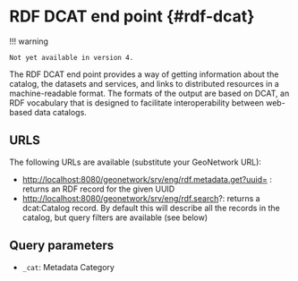 # RDF DCAT end point {#rdf-dcat}

!!! warning

    Not yet available in version 4.


The RDF DCAT end point provides a way of getting information about the catalog, the datasets and services, and links to distributed resources in a machine-readable format. The formats of the output are based on DCAT, an RDF vocabulary that is designed to facilitate interoperability between web-based data catalogs.

## URLS

The following URLs are available (substitute your GeoNetwork URL):

-   <http://localhost:8080/geonetwork/srv/eng/rdf.metadata.get?uuid=> : returns an RDF record for the given UUID
-   <http://localhost:8080/geonetwork/srv/eng/rdf.search>?: returns a dcat:Catalog record. By default this will describe all the records in the catalog, but query filters are available (see below)

## Query parameters

-   `_cat`: Metadata Category
